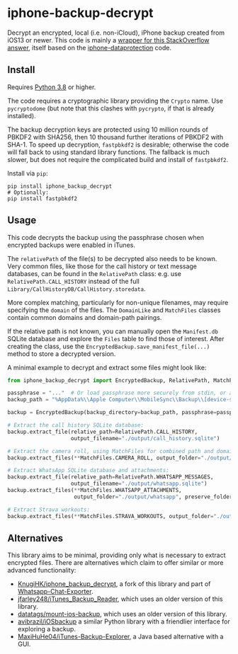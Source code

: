 # iphone-backup-decrypt

Decrypt an encrypted, local (i.e. non-iCloud), iPhone backup created from iOS13 or newer.
This code is mainly a [wrapper for this StackOverflow answer](https://stackoverflow.com/a/13793043),
itself based on the [iphone-dataprotection](https://code.google.com/p/iphone-dataprotection/) code.

## Install

Requires [Python 3.8](https://www.python.org/) or higher.

The code requires a cryptographic library providing the `Crypto` name. 
Use `pycryptodome` (but note that this clashes with `pycrypto`, if that is already installed).

The backup decryption keys are protected using 10 million rounds of PBKDF2 with SHA256, then 10 thousand further iterations of PBKDF2 with SHA-1.
To speed up decryption, `fastpbkdf2` is desirable; otherwise the code will fall back to using standard library functions.
The fallback is much slower, but does not require the complicated build and install of `fastpbkdf2`.

Install via `pip`:
```shell script
pip install iphone_backup_decrypt
# Optionally:
pip install fastpbkdf2
```

## Usage

This code decrypts the backup using the passphrase chosen when encrypted backups were enabled in iTunes.

The `relativePath` of the file(s) to be decrypted also needs to be known.
Very common files, like those for the call history or text message databases, can be found in the `RelativePath` class: e.g. use `RelativePath.CALL_HISTORY` instead of the full `Library/CallHistoryDB/CallHistory.storedata`.

More complex matching, particularly for non-unique filenames, may require specifying the `domain` of the files. The `DomainLike` and `MatchFiles` classes contain common domains and domain-path pairings. 

If the relative path is not known, you can manually open the `Manifest.db` SQLite database and explore the `Files` table to find those of interest.
After creating the class, use the `EncryptedBackup.save_manifest_file(...)` method to store a decrypted version.

A minimal example to decrypt and extract some files might look like:
```python
from iphone_backup_decrypt import EncryptedBackup, RelativePath, MatchFiles

passphrase = "..."  # Or load passphrase more securely from stdin, or a file, etc.
backup_path = "%AppData%\\Apple Computer\\MobileSync\\Backup\\[device-specific-hash]"

backup = EncryptedBackup(backup_directory=backup_path, passphrase=passphrase)

# Extract the call history SQLite database:
backup.extract_file(relative_path=RelativePath.CALL_HISTORY, 
                    output_filename="./output/call_history.sqlite")

# Extract the camera roll, using MatchFiles for combined path and domain matching:
backup.extract_files(**MatchFiles.CAMERA_ROLL, output_folder="./output/camera_roll")

# Extract WhatsApp SQLite database and attachments:
backup.extract_file(relative_path=RelativePath.WHATSAPP_MESSAGES,
                    output_filename="./output/whatsapp.sqlite")
backup.extract_files(**MatchFiles.WHATSAPP_ATTACHMENTS,
                     output_folder="./output/whatsapp", preserve_folders=False)

# Extract Strava workouts:
backup.extract_files(**MatchFiles.STRAVA_WORKOUTS, output_folder="./output")
```

## Alternatives

This library aims to be minimal, providing only what is necessary to extract encrypted files. There are alternatives which claim to offer similar or more advanced functionality:

 - [KnugiHK/iphone_backup_decrypt](https://github.com/KnugiHK/iphone_backup_decrypt/tree/master), a fork of this library and part of [Whatsapp-Chat-Exporter](https://github.com/KnugiHK/Whatsapp-Chat-Exporter).
 - [jfarley248/iTunes_Backup_Reader](https://github.com/jfarley248/iTunes_Backup_Reader), which uses an older version of this library.
 - [datatags/mount-ios-backup](https://github.com/datatags/mount-ios-backup), which uses an older version of this library.
 - [avibrazil/iOSbackup](https://github.com/avibrazil/iOSbackup) a similar Python library with a friendlier interface for exploring a backup.
 - [MaxiHuHe04/iTunes-Backup-Explorer](https://github.com/MaxiHuHe04/iTunes-Backup-Explorer), a Java based alternative with a GUI.
